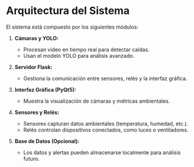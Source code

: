 
# Arquitectura del Sistema

El sistema está compuesto por los siguientes módulos:

1. **Cámaras y YOLO:**
   - Procesan video en tiempo real para detectar caídas.
   - Usan el modelo YOLO para análisis avanzado.

2. **Servidor Flask:**
   - Gestiona la comunicación entre sensores, relés y la interfaz gráfica.

3. **Interfaz Gráfica (PyQt5):**
   - Muestra la visualización de cámaras y métricas ambientales.

4. **Sensores y Relés:**
   - Sensores capturan datos ambientales (temperatura, humedad, etc.).
   - Relés controlan dispositivos conectados, como luces o ventiladores.

5. **Base de Datos (Opcional):**
   - Los datos y alertas pueden almacenarse localmente para análisis futuro.

